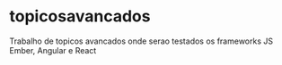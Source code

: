 # topicosavancados
Trabalho de topicos avancados onde serao testados os frameworks JS Ember, Angular e React
